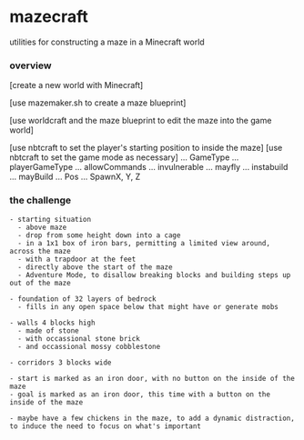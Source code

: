 # mazecraft
utilities for constructing a maze in a Minecraft world


###  overview

[create a new world with Minecraft]

[use mazemaker.sh to create a maze blueprint]

[use worldcraft and the maze blueprint to edit the maze into the game world]

[use nbtcraft to set the player's starting position to inside the maze]
[use nbtcraft to set the game mode as necessary]
... GameType
... playerGameType
... allowCommands
... invulnerable
... mayfly
... instabuild
... mayBuild
... Pos
... SpawnX, Y, Z


### the challenge

```
- starting situation
  - above maze
  - drop from some height down into a cage
  - in a 1x1 box of iron bars, permitting a limited view around, across the maze
  - with a trapdoor at the feet
  - directly above the start of the maze
  - Adventure Mode, to disallow breaking blocks and building steps up out of the maze

- foundation of 32 layers of bedrock
  - fills in any open space below that might have or generate mobs

- walls 4 blocks high
  - made of stone
  - with occassional stone brick
  - and occassional mossy cobblestone

- corridors 3 blocks wide

- start is marked as an iron door, with no button on the inside of the maze
- goal is marked as an iron door, this time with a button on the inside of the maze

- maybe have a few chickens in the maze, to add a dynamic distraction, to induce the need to focus on what's important
```

